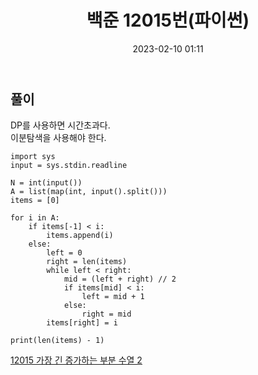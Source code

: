 ﻿---
title: 백준 12015번(파이썬)
date: 2023-02-10 01:11
categories: [BOJ]
tags: [BOJ, 12015번, 파이썬]
sitemap:
  changefreq: daily
  priority: 1.0
---

## 풀이

DP를 사용하면 시간초과다.<br>
이분탐색을 사용해야 한다.

```
import sys
input = sys.stdin.readline

N = int(input())
A = list(map(int, input().split()))
items = [0]

for i in A:
    if items[-1] < i:
        items.append(i)
    else:
        left = 0
        right = len(items)
        while left < right:
            mid = (left + right) // 2
            if items[mid] < i:
                left = mid + 1
            else:
                right = mid
        items[right] = i

print(len(items) - 1)
```

[12015 가장 긴 증가하는 부분 수열 2](https://www.acmicpc.net/source/55537263)
